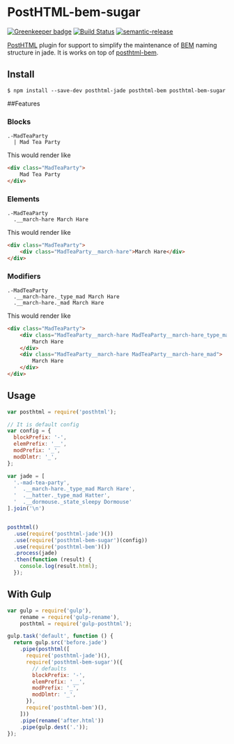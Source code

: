 # PostHTML-bem-sugar

[![Greenkeeper badge](https://badges.greenkeeper.io/Nitive/posthtml-bem-sugar.svg)](https://greenkeeper.io/)
[![Build Status](https://travis-ci.org/rajdee/posthtml-bem.svg?branch=master)](https://travis-ci.org/rajdee/posthtml-bem?branch=master) [![semantic-release](https://img.shields.io/badge/%20%20%F0%9F%93%A6%F0%9F%9A%80-semantic--release-e10079.svg)](https://github.com/semantic-release/semantic-release)

[PostHTML](https://github.com/posthtml/posthtml) plugin for support to simplify the maintenance of [BEM](http://bem.info) naming structure in jade. It is works on top of [posthtml-bem](https://github.com/rajdee/posthtml-bem).


## Install

```
$ npm install --save-dev posthtml-jade posthtml-bem posthtml-bem-sugar
```


##Features

### Blocks

```jade
.-MadTeaParty
  | Mad Tea Party
```

This would render like

```html
<div class="MadTeaParty">
    Mad Tea Party
</div>
```


### Elements

```jade
.-MadTeaParty
  .__march-hare March Hare
```

This would render like

```html
<div class="MadTeaParty">
    <div class="MadTeaParty__march-hare">March Hare</div>
</div>
```

### Modifiers


```jade
.-MadTeaParty
  .__march-hare._type_mad March Hare
  .__march-hare._mad March Hare
```


This would render like

```html
<div class="MadTeaParty">
    <div class="MadTeaParty__march-hare MadTeaParty__march-hare_type_mad">
        March Hare
    </div>
    <div class="MadTeaParty__march-hare MadTeaParty__march-hare_mad">
        March Hare
    </div>
</div>
```


## Usage

```javascript
var posthtml = require('posthtml');

// It is default config
var config = {
  blockPrefix: '-',
  elemPrefix: '__',
  modPrefix: '_',
  modDlmtr: '_',
};

var jade = [
  '.-mad-tea-party',
  '  .__march-hare._type_mad March Hare',
  '  .__hatter._type_mad Hatter',
  '  .__dormouse._state_sleepy Dormouse'
].join('\n')


posthtml()
  .use(require('posthtml-jade')())
  .use(require('posthtml-bem-sugar')(config))
  .use(require('posthtml-bem')())
  .process(jade)
  .then(function (result) {
    console.log(result.html);
  });
```


## With Gulp

```javascript
var gulp = require('gulp'),
    rename = require('gulp-rename'),
    posthtml = require('gulp-posthtml');

gulp.task('default', function () {
  return gulp.src('before.jade')
    .pipe(posthtml([
      require('posthtml-jade')(),
      require('posthtml-bem-sugar')({
        // defaults
        blockPrefix: '-',
        elemPrefix: '__',
        modPrefix: '_',
        modDlmtr: '_',
      }),
      require('posthtml-bem')(),
    ]))
    .pipe(rename('after.html'))
    .pipe(gulp.dest('.'));
});
```

